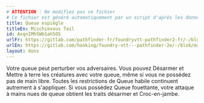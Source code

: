 ```yaml
---
# ATTENTION : Ne modifiez pas ce fichier
# Ce fichier est généré automatiquement par un script d'après les données du module Foundry VTT officiel et de sa traduction
title: Queue espiègle
titleEn: Mischievous Tail
id: AxqnIMh5WbSah5OS
urlFr: https://gitlab.com/pathfinder-fr/foundryvtt-pathfinder2-fr/-/blob/master/data/feats/AxqnIMh5WbSah5OS.htm
urlEn: https://gitlab.com/hooking/foundry-vtt---pathfinder-2e/-/blob/master/packs/data/feats.db/mischievous-tail.json
layout: dons
---
```

Votre queue peut perturber vos adversaires. Vous pouvez Désarmer et Mettre à terre les créatures avec votre queue, même si vous ne possédez pas de main libre. Toutes les restrictions de Queue habile continuent autrement à s'appliquer. Si vous possédez Queue fouettante, votre attaque à mains nues de queue obtient les traits désarmer et Croc-en-jambe.
